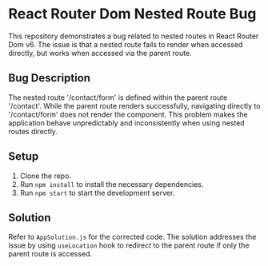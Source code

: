 # React Router Dom Nested Route Bug

This repository demonstrates a bug related to nested routes in React Router Dom v6.  The issue is that a nested route fails to render when accessed directly, but works when accessed via the parent route.

## Bug Description
The nested route '/contact/form' is defined within the parent route '/contact'. While the parent route renders successfully, navigating directly to '/contact/form' does not render the component. This problem makes the application behave unpredictably and inconsistently when using nested routes directly.

## Setup

1. Clone the repo.
2. Run `npm install` to install the necessary dependencies.
3. Run `npm start` to start the development server.

## Solution
Refer to `AppSolution.js` for the corrected code. The solution addresses the issue by using `useLocation` hook to redirect to the parent route if only the parent route is accessed.
